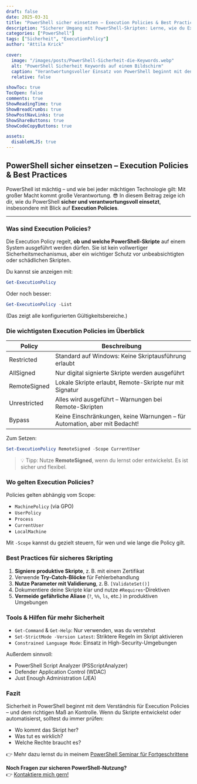 ```yaml
---
draft: false
date: 2025-03-31
title: "PowerShell sicher einsetzen – Execution Policies & Best Practices"
description: "Sicherer Umgang mit PowerShell-Skripten: Lerne, wie du Execution Policies nutzt, Risiken minimierst und Skripte verantwortungsvoll ausführst."
categories: ["PowerShell"]
tags: ["Sicherheit", "ExecutionPolicy"]
author: "Attila Krick"

cover:
  image: "/images/posts/PowerShell-Sicherheit-die-Keywords.webp"
  alt: "PowerShell Sicherheit Keywords auf einem Bildschirm"
  caption: "Verantwortungsvoller Einsatz von PowerShell beginnt mit den richtigen Policies"
  relative: false

showToc: true
TocOpen: false
comments: true
ShowReadingTime: true
ShowBreadCrumbs: true
ShowPostNavLinks: true
ShowShareButtons: true
ShowCodeCopyButtons: true

assets:
  disableHLJS: true
---
```


## PowerShell sicher einsetzen – Execution Policies & Best Practices

PowerShell ist mächtig – und wie bei jeder mächtigen Technologie gilt: Mit großer Macht kommt große Verantwortung. 😎 In diesem Beitrag zeige ich dir, wie du PowerShell **sicher und verantwortungsvoll einsetzt**, insbesondere mit Blick auf **Execution Policies**.

---

### Was sind Execution Policies?

Die Execution Policy regelt, **ob und welche PowerShell-Skripte** auf einem System ausgeführt werden dürfen. Sie ist kein vollwertiger Sicherheitsmechanismus, aber ein wichtiger Schutz vor unbeabsichtigten oder schädlichen Skripten.

Du kannst sie anzeigen mit:

```powershell
Get-ExecutionPolicy
```

Oder noch besser:

```powershell
Get-ExecutionPolicy -List
```

(Das zeigt alle konfigurierten Gültigkeitsbereiche.)

### Die wichtigsten Execution Policies im Überblick

| Policy         | Beschreibung                                                                 |
|----------------|------------------------------------------------------------------------------|
| Restricted     | Standard auf Windows: Keine Skriptausführung erlaubt                         |
| AllSigned      | Nur digital signierte Skripte werden ausgeführt                              |
| RemoteSigned   | Lokale Skripte erlaubt, Remote-Skripte nur mit Signatur                      |
| Unrestricted   | Alles wird ausgeführt – Warnungen bei Remote-Skripten                        |
| Bypass         | Keine Einschränkungen, keine Warnungen – für Automation, aber mit Bedacht!   |

Zum Setzen:

```powershell
Set-ExecutionPolicy RemoteSigned -Scope CurrentUser
```

> 💡 Tipp: Nutze **RemoteSigned**, wenn du lernst oder entwickelst. Es ist sicher und flexibel.

### Wo gelten Execution Policies?

Policies gelten abhängig vom Scope:

- `MachinePolicy` (via GPO)
- `UserPolicy`
- `Process`
- `CurrentUser`
- `LocalMachine`

Mit `-Scope` kannst du gezielt steuern, für wen und wie lange die Policy gilt.

### Best Practices für sicheres Skripting

1. **Signiere produktive Skripte**, z. B. mit einem Zertifikat
2. Verwende **Try-Catch-Blöcke** für Fehlerbehandlung
3. **Nutze Parameter mit Validierung**, z. B. `[ValidateSet()]`
4. Dokumentiere deine Skripte klar und nutze `#Requires`-Direktiven
5. **Vermeide gefährliche Aliase** (`?`, `%%`, `ls`, etc.) in produktiven Umgebungen

### Tools & Hilfen für mehr Sicherheit

- `Get-Command` & `Get-Help`: Nur verwenden, was du verstehst
- `Set-StrictMode -Version Latest`: Striktere Regeln im Skript aktivieren
- `Constrained Language Mode`: Einsatz in High-Security-Umgebungen

Außerdem sinnvoll:

- PowerShell Script Analyzer (PSScriptAnalyzer)
- Defender Application Control (WDAC)
- Just Enough Administration (JEA)

### Fazit

Sicherheit in PowerShell beginnt mit dem Verständnis für Execution Policies – und dem richtigen Maß an Kontrolle.
Wenn du Skripte entwickelst oder automatisierst, solltest du immer prüfen:

- Wo kommt das Skript her?
- Was tut es wirklich?
- Welche Rechte braucht es?

👉 Mehr dazu lernst du in meinem [PowerShell Seminar für Fortgeschrittene](https://attilakrick.com/powershell/powershell-seminare/)

**Noch Fragen zur sicheren PowerShell-Nutzung?**  
👉 [Kontaktiere mich gern!](https://attilakrick.com/kontakt)
